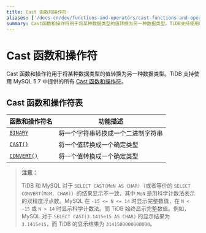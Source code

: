 ```yaml
---
title: Cast 函数和操作符
aliases: ['/docs-cn/dev/functions-and-operators/cast-functions-and-operators/','/docs-cn/dev/reference/sql/functions-and-operators/cast-functions-and-operators/']
summary: Cast函数和操作符用于将某种数据类型的值转换为另一种数据类型。TiDB支持使用MySQL 5.7中提供的所有Cast函数和操作符。包括BINARY将一个字符串转换成一个二进制字符串，CAST()将一个值转换成一个确定类型，CONVERT()将一个值转换成一个确定类型。TiDB和MySQL对于SELECT CAST(MeN AS CHAR)的结果显示不一致，其中MeN是用科学计数法表示的双精度浮点数。MySQL在-15<=N<=14时显示完整数值，在N<-15或N>14时显示科学计数法。而TiDB始终显示完整数值。例如，MySQL对于SELECT CAST(3.1415e15 AS CHAR)的显示结果为3.1415e15，而TiDB的显示结果为3141500000000000。
---
```


# Cast 函数和操作符

Cast 函数和操作符用于将某种数据类型的值转换为另一种数据类型。TiDB 支持使用 MySQL 5.7 中提供的所有 [Cast 函数和操作符](https://dev.mysql.com/doc/refman/5.7/en/cast-functions.html)。

## Cast 函数和操作符表

| 函数和操作符名 | 功能描述 |
| --------------- | ----------------------------------- |
| [`BINARY`](https://dev.mysql.com/doc/refman/8.0/en/cast-functions.html#operator_binary) | 将一个字符串转换成一个二进制字符串 |
| [`CAST()`](https://dev.mysql.com/doc/refman/8.0/en/cast-functions.html#function_cast) | 将一个值转换成一个确定类型 |
| [`CONVERT()`](https://dev.mysql.com/doc/refman/8.0/en/cast-functions.html#function_convert) | 将一个值转换成一个确定类型 |

> **注意：**
>
> TiDB 和 MySQL 对于 `SELECT CAST(MeN AS CHAR)`（或者等价的 `SELECT CONVERT(MeM, CHAR)`）的结果显示不一致，其中 `MeN` 是用科学计数法表示的双精度浮点数。MySQL 在 `-15 <= N <= 14` 时显示完整数值，在 `N < -15` 或 `N > 14` 时显示科学计数法。而 TiDB 始终显示完整数值。例如，MySQL 对于 `SELECT CAST(3.1415e15 AS CHAR)` 的显示结果为 `3.1415e15`，而 TiDB 的显示结果为 `3141500000000000`。
